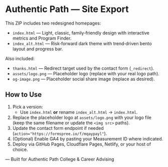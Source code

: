 # Authentic Path — Site Export

This ZIP includes two redesigned homepages:

- `index.html` — Light, classic, family‑friendly design with interactive metrics and Program Finder.
- `index_alt.html` — Risk‑forward dark theme with trend‑driven bento layout and progress bar.

Also included:
- `thanks.html` — Redirect target used by the contact form (`_redirect`).
- `assets/logo.png` — Placeholder logo (replace with your real logo path).
- `og-image.png` — Placeholder social share image (replace as desired).

## How to Use
1. Pick a version:
   - Use `index.html` **or** rename `index_alt.html` → `index.html`.
2. Replace the placeholder logo at `assets/logo.png` with your logo file (keep the same filename or update the `<img src>` paths).
3. Update the contact form endpoint if needed (`action="https://formspree.io/f/mqaypayl"`).
4. (Optional) Enable GA4 by pasting your Measurement ID where indicated.
5. Deploy via GitHub Pages, Cloudflare Pages, Netlify, or your host of choice.

— Built for Authentic Path College & Career Advising

